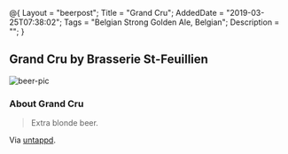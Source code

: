@{
 Layout = "beerpost";
 Title = "Grand Cru";
 AddedDate = "2019-03-25T07:38:02";
 Tags = "Belgian Strong Golden Ale, Belgian";
 Description = "";
 }
 

## Grand Cru by Brasserie St-Feuillien

![beer-pic]

### About Grand Cru

> Extra blonde beer.

Via [untappd][untappd-url].

[untappd-url]: <https://untappd.com//b/brasserie-st-feuillien-grand-cru/75133>
[beer-pic]: https://jasonpowley.com/assets/img/2019-03-25-grand-cru.jpeg "Grand Cru by Brasserie St-Feuillien"
